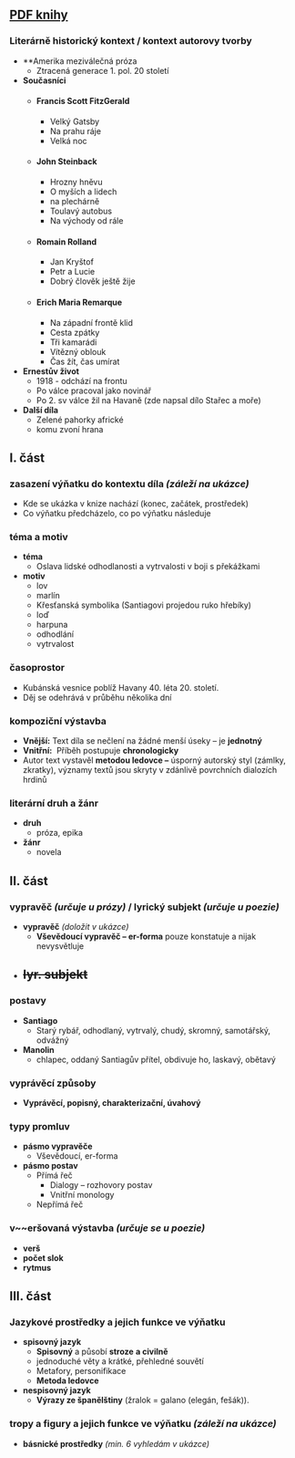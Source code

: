 ## [PDF knihy]()
### Literárně historický kontext / kontext autorovy tvorby
- **Amerika meziválečná próza
	- Ztracená generace 1. pol. 20 století
- **Současníci**
	- #### Francis Scott FitzGerald
		- Velký Gatsby 
		- Na prahu ráje 
		- Velká noc
	- #### John Steinback 
		- Hrozny hněvu
		- O myších a lidech
		- na plechárně
		- Toulavý autobus
		- Na východy od rále
	- #### Romain Rolland
		- Jan Kryštof
		- Petr a Lucie
		- Dobrý člověk ještě žije 
	- #### Erich Maria Remarque
		- Na západní frontě klid
		- Cesta zpátky
		- Tři kamarádi 
		- Vítězný oblouk
		- Čas žít, čas umírat
- **Ernestův život**
	- 1918 - odchází na frontu
	- Po válce pracoval jako novinář
	- Po 2. sv válce žil na Havaně (zde napsal dílo Stařec a moře)
- **Další díla**
	- Zelené pahorky africké 
	- komu zvoní hrana
## I. část

### zasazení výňatku do kontextu díla *(záleží na ukázce)*
- Kde se ukázka v knize nachází (konec, začátek, prostředek)
- Co výňatku předcházelo, co po výňatku následuje 
### téma a motiv
- **téma**
	- Oslava lidské odhodlanosti a vytrvalosti v boji s překážkami
- **motiv**
	- lov
	- marlín
	- Křesťanská symbolika (Santiagovi projedou ruko hřebíky)
	- loď
	- harpuna
	- odhodlání
	- vytrvalost
### časoprostor
- Kubánská vesnice poblíž Havany 40. léta 20. století.
- Děj se odehrává v průběhu několika dní
### kompoziční výstavba
- **Vnější:** Text díla se nečlení na žádné menší úseky – je **jednotný**
- **Vnitřní:**  Příběh postupuje **chronologicky**
- Autor text vystavěl **metodou ledovce –** úsporný autorský styl (zámlky, zkratky), významy textů jsou skryty v zdánlivě povrchních dialozích hrdinů
### literární druh a žánr
- **druh**
	- próza, epika
- **žánr**
	-  novela
## II. část
### vypravěč *(určuje u prózy)* / lyrický subjekt *(určuje u poezie)*
- **vypravěč** *(doložit v ukázce)*
	- **Vševědoucí vypravěč – er-forma** pouze konstatuje a nijak nevysvětluje
- ~~lyr. subjekt~~
	- 
### postavy
- **Santiago** 
	- Starý rybář, odhodlaný, vytrvalý, chudý, skromný, samotářský, odvážný
- **Manolin** 
	- chlapec, oddaný Santiagův přítel, obdivuje ho, laskavý, obětavý
### vyprávěcí způsoby
- **Vyprávěcí, popisný, charakterizační, úvahový**
### typy promluv
- **pásmo vypravěče**
	- Vševědoucí, er-forma
- **pásmo postav**
	- Přímá řeč
		- Dialogy – rozhovory postav
		- Vnitřní monology
	- Nepřímá řeč
### v~~eršovaná výstavba  *(určuje se u poezie)*
- **verš**
- **počet slok**
- **rytmus**
## III. část
### Jazykové prostředky a jejich funkce ve výňatku
- **spisovný jazyk**
	- **Spisovný** a působí **stroze** **a civilně**
	- jednoduché věty a krátké, přehledné souvětí
	- Metafory, personifikace
	-  **Metoda ledovce**
- **nespisovný jazyk**
	- **Výrazy ze španělštiny** (žralok = galano (elegán, fešák)).
### tropy a figury a jejich funkce ve výňatku *(záleží na ukázce)*
- **básnické prostředky** *(min. 6 vyhledám v ukázce)*